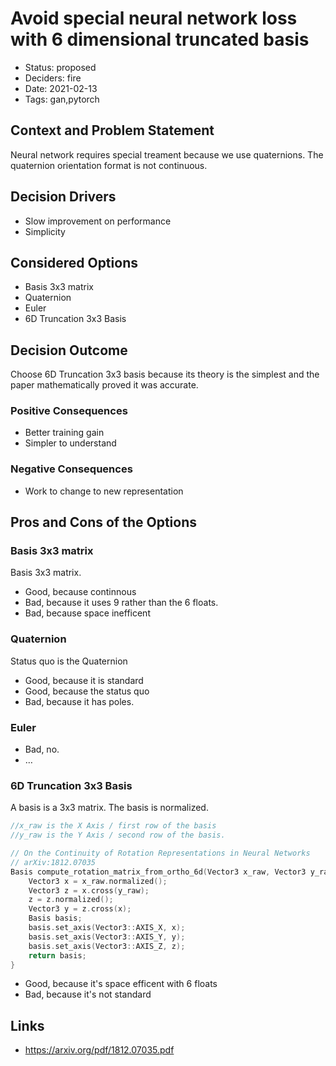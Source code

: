 
# Avoid special neural network loss with 6 dimensional truncated basis

- Status: proposed
- Deciders: fire
- Date: 2021-02-13
- Tags: gan,pytorch

## Context and Problem Statement

Neural network requires special treament because we use quaternions. The quaternion orientation format is not continuous.

## Decision Drivers <!-- optional -->

- Slow improvement on performance
- Simplicity

## Considered Options

- Basis 3x3 matrix
- Quaternion
- Euler
- 6D Truncation 3x3 Basis

## Decision Outcome

Choose 6D Truncation 3x3 basis because its theory is the simplest and the paper mathematically proved it was accurate.

### Positive Consequences <!-- optional -->

- Better training gain
- Simpler to understand

### Negative Consequences <!-- optional -->

- Work to change to new representation

## Pros and Cons of the Options <!-- optional -->

### Basis 3x3 matrix

Basis 3x3 matrix.

- Good, because continnous
- Bad, because it uses 9 rather than the 6 floats.
- Bad, because space inefficent

### Quaternion

Status quo is the Quaternion

- Good, because it is standard
- Good, because the status quo
- Bad, because it has poles.

### Euler

- Bad, no.
- … <!-- numbers of pros and cons can vary -->

### 6D Truncation 3x3 Basis

A basis is a 3x3 matrix. The basis is normalized.

```c++
//x_raw is the X Axis / first row of the basis
//y_raw is the Y Axis / second row of the basis.

// On the Continuity of Rotation Representations in Neural Networks
// arXiv:1812.07035
Basis compute_rotation_matrix_from_ortho_6d(Vector3 x_raw, Vector3 y_raw) {
    Vector3 x = x_raw.normalized();
    Vector3 z = x.cross(y_raw);
    z = z.normalized();
    Vector3 y = z.cross(x);
    Basis basis;
    basis.set_axis(Vector3::AXIS_X, x);
    basis.set_axis(Vector3::AXIS_Y, y);
    basis.set_axis(Vector3::AXIS_Z, z);
    return basis;
}
```

- Good, because it's space efficent with 6 floats
- Bad, because it's not standard

## Links <!-- optional -->

- https://arxiv.org/pdf/1812.07035.pdf
